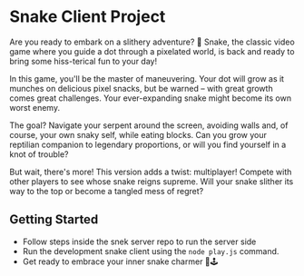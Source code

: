 # Snake Client Project

Are you ready to embark on a slithery adventure? 🐍 Snake, the classic video game where you guide a dot through a pixelated world, is back and ready to bring some hiss-terical fun to your day!

In this game, you'll be the master of maneuvering. Your dot will grow as it munches on delicious pixel snacks, but be warned – with great growth comes great challenges. Your ever-expanding snake might become its own worst enemy.

The goal? Navigate your serpent around the screen, avoiding walls and, of course, your own snaky self, while eating blocks. Can you grow your reptilian companion to legendary proportions, or will you find yourself in a knot of trouble?

But wait, there's more! This version adds a twist: multiplayer! Compete with other players to see whose snake reigns supreme. Will your snake slither its way to the top or become a tangled mess of regret?


## Getting Started

- Follow steps inside the snek server repo to run the server side
- Run the development snake client using the `node play.js` command.
- Get ready to embrace your inner snake charmer 🐍🕹️